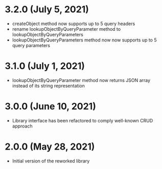 # 3.2.0 (July 5, 2021)
* createObject method now supports up to 5 query headers
* rename lookupObjectByQueryParameter method to lookupObjectByQueryParameters
* lookupObjectByQueryParameters method now now supports up to 5 query parameters

# 3.1.0 (July 1, 2021)
* lookupObjectByQueryParameter method now returns JSON array instead of its string representation

# 3.0.0 (June 10, 2021)
* Library interface has been refactored to comply well-known CRUD approach

# 2.0.0 (May 28, 2021)
* Initial version of the reworked library
